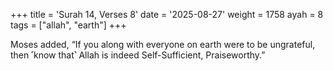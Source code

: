 +++
title = 'Surah 14, Verses 8'
date = '2025-08-27'
weight = 1758
ayah = 8
tags = ["allah", "earth"]
+++

Moses added, “If you along with everyone on earth were to be ungrateful, then ˹know that˺ Allah is indeed Self-Sufficient, Praiseworthy.”